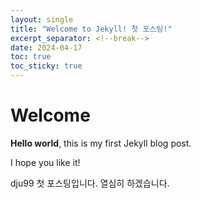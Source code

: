 ```yaml
---
layout: single
title: "Welcome to Jekyll! 첫 포스팅!"
excerpt_separator: <!--break-->
date: 2024-04-17
toc: true
toc_sticky: true
---
```


# Welcome

**Hello world**, this is my first Jekyll blog post.

I hope you like it!

dju99 첫 포스팅입니다.
열심히 하겠습니다.
